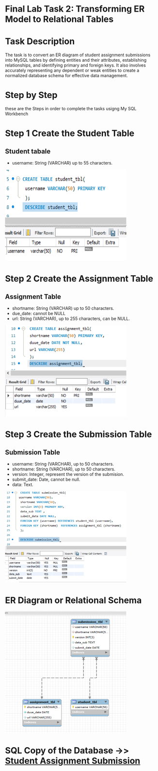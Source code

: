 # Final Lab Task 2: Transforming ER Model to Relational Tables
 # Task Description
 The task is to convert an ER diagram of student assignment submissions into MySQL tables by defining entities and their attributes, establishing relationships, and identifying primary and foreign keys. It also involves accurately representing any dependent or weak entities to create a normalized database schema for effective data management.

# Step by Step
 these are the Steps in order to complete the tasks usigng My SQL Workbench

# Step 1 Create the Student Table
## Student tabale
- username: String (VARCHAR) up to 55 characters. 

<img src="image/2 stu_tbl.PNG" alt="Alt Text" width="400" height="300">

 # Step 2  Create the Assignment Table
 ## Assignment Table
 - shortname: String (VARCHAR) up to 50 characters.
 - due_date: cannot be NULL
 - url: String (VARCHAR), up to 255 characters, can be NULL.
 <img src="image/2 assignment_tbl.PNG" alt="Alt Text" width="400" height="300">

# Step 3  Create the Submission Table
## Submission Table
- username: String (VARCHAR), up to 50 characters.
- shortname: String (VARCHAR), up to 50 characters.
- version: Integer, represent the version of the submision.
- submit_date: Date, cannot be null.
- data: Text. 
 <img src="image/2 SUBMISSION_TBL.PNG" alt="Alt Text" width="400" height="300">

 # ER Diagram or Relational Schema
  <img src="image/ERD task 2.PNG" alt="Alt Text" width="400" height="400">
 
  # SQL Copy of the Database  ->> [Student Assignment Submission](https://github.com/joy042219/EDM-portpofolio/blob/main/Final%20Lab%20Task%202/image/Sql%20copy)


